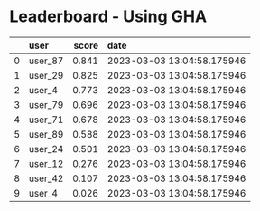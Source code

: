 # Leaderboard - Using GHA

|    | user    |   score | date                       |
|---:|:--------|--------:|:---------------------------|
|  0 | user_87 |   0.841 | 2023-03-03 13:04:58.175946 |
|  1 | user_29 |   0.825 | 2023-03-03 13:04:58.175946 |
|  2 | user_4  |   0.773 | 2023-03-03 13:04:58.175946 |
|  3 | user_79 |   0.696 | 2023-03-03 13:04:58.175946 |
|  4 | user_71 |   0.678 | 2023-03-03 13:04:58.175946 |
|  5 | user_89 |   0.588 | 2023-03-03 13:04:58.175946 |
|  6 | user_24 |   0.501 | 2023-03-03 13:04:58.175946 |
|  7 | user_12 |   0.276 | 2023-03-03 13:04:58.175946 |
|  8 | user_42 |   0.107 | 2023-03-03 13:04:58.175946 |
|  9 | user_4  |   0.026 | 2023-03-03 13:04:58.175946 |
